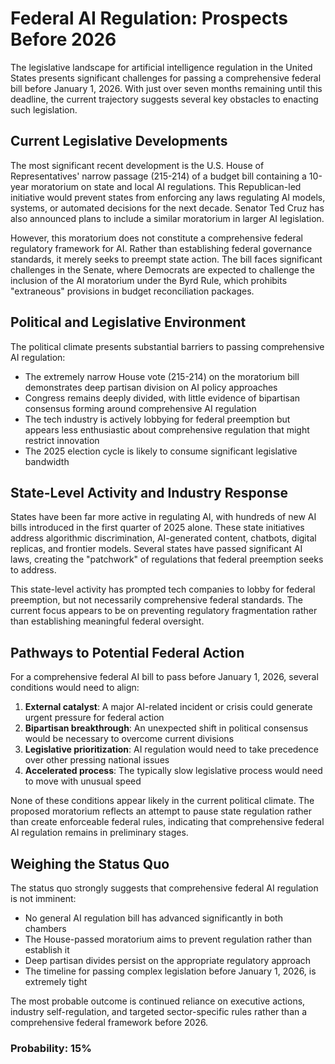 # Federal AI Regulation: Prospects Before 2026

The legislative landscape for artificial intelligence regulation in the United States presents significant challenges for passing a comprehensive federal bill before January 1, 2026. With just over seven months remaining until this deadline, the current trajectory suggests several key obstacles to enacting such legislation.

## Current Legislative Developments

The most significant recent development is the U.S. House of Representatives' narrow passage (215-214) of a budget bill containing a 10-year moratorium on state and local AI regulations. This Republican-led initiative would prevent states from enforcing any laws regulating AI models, systems, or automated decisions for the next decade. Senator Ted Cruz has also announced plans to include a similar moratorium in larger AI legislation.

However, this moratorium does not constitute a comprehensive federal regulatory framework for AI. Rather than establishing federal governance standards, it merely seeks to preempt state action. The bill faces significant challenges in the Senate, where Democrats are expected to challenge the inclusion of the AI moratorium under the Byrd Rule, which prohibits "extraneous" provisions in budget reconciliation packages.

## Political and Legislative Environment

The political climate presents substantial barriers to passing comprehensive AI regulation:

- The extremely narrow House vote (215-214) on the moratorium bill demonstrates deep partisan division on AI policy approaches
- Congress remains deeply divided, with little evidence of bipartisan consensus forming around comprehensive AI regulation
- The tech industry is actively lobbying for federal preemption but appears less enthusiastic about comprehensive regulation that might restrict innovation
- The 2025 election cycle is likely to consume significant legislative bandwidth

## State-Level Activity and Industry Response

States have been far more active in regulating AI, with hundreds of new AI bills introduced in the first quarter of 2025 alone. These state initiatives address algorithmic discrimination, AI-generated content, chatbots, digital replicas, and frontier models. Several states have passed significant AI laws, creating the "patchwork" of regulations that federal preemption seeks to address.

This state-level activity has prompted tech companies to lobby for federal preemption, but not necessarily comprehensive federal standards. The current focus appears to be on preventing regulatory fragmentation rather than establishing meaningful federal oversight.

## Pathways to Potential Federal Action

For a comprehensive federal AI bill to pass before January 1, 2026, several conditions would need to align:

1. **External catalyst**: A major AI-related incident or crisis could generate urgent pressure for federal action
2. **Bipartisan breakthrough**: An unexpected shift in political consensus would be necessary to overcome current divisions
3. **Legislative prioritization**: AI regulation would need to take precedence over other pressing national issues
4. **Accelerated process**: The typically slow legislative process would need to move with unusual speed

None of these conditions appear likely in the current political climate. The proposed moratorium reflects an attempt to pause state regulation rather than create enforceable federal rules, indicating that comprehensive federal AI regulation remains in preliminary stages.

## Weighing the Status Quo

The status quo strongly suggests that comprehensive federal AI regulation is not imminent:

- No general AI regulation bill has advanced significantly in both chambers
- The House-passed moratorium aims to prevent regulation rather than establish it
- Deep partisan divides persist on the appropriate regulatory approach
- The timeline for passing complex legislation before January 1, 2026, is extremely tight

The most probable outcome is continued reliance on executive actions, industry self-regulation, and targeted sector-specific rules rather than a comprehensive federal framework before 2026.

### Probability: 15%